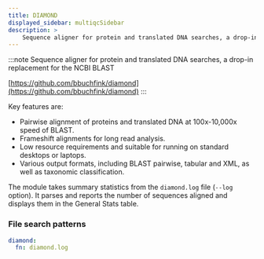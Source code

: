 ```yaml
---
title: DIAMOND
displayed_sidebar: multiqcSidebar
description: >
    Sequence aligner for protein and translated DNA searches, a drop-in replacement for the NCBI BLAST
---
```


<!--
~~~~~ DO NOT EDIT ~~~~~
This file is autogenerated from the MultiQC module python docstring.
Do not edit the markdown, it will be overwritten.

File path for the source of this content: multiqc/modules/diamond/diamond.py
~~~~~~~~~~~~~~~~~~~~~~~
-->

:::note
Sequence aligner for protein and translated DNA searches, a drop-in replacement for the NCBI BLAST

[https://github.com/bbuchfink/diamond](https://github.com/bbuchfink/diamond)
:::

Key features are:
- Pairwise alignment of proteins and translated DNA at 100x-10,000x speed of BLAST.
- Frameshift alignments for long read analysis.
- Low resource requirements and suitable for running on standard desktops or laptops.
- Various output formats, including BLAST pairwise, tabular and XML, as well as taxonomic classification.

The module takes summary statistics from the `diamond.log` file (`--log` option). It parses and reports
the number of sequences aligned and displays them in the General Stats table.

### File search patterns

```yaml
diamond:
  fn: diamond.log
```
    